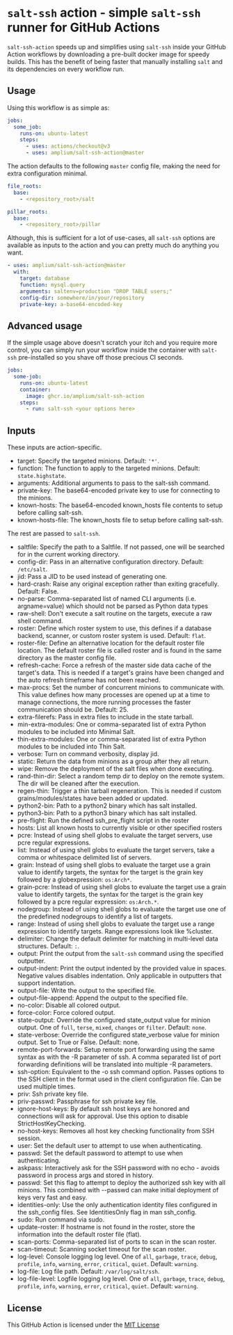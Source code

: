 # `salt-ssh` action - simple `salt-ssh` runner for GitHub Actions

`salt-ssh-action` speeds up and simplifies using `salt-ssh` inside your GitHub
Action workflows by downloading a pre-built docker image for speedy builds.
This has the benefit of being faster that manually installing `salt` and its
dependencies on every workflow run.

## Usage

Using this workflow is as simple as:

```yaml
jobs:
  some_job:
    runs-on: ubuntu-latest
    steps:
      - uses: actions/checkout@v3
      - uses: amplium/salt-ssh-action@master
```

The action defaults to the following `master` config file, making the need for
extra configuration minimal.

```yaml
file_roots:
  base:
    - <repository_root>/salt

pillar_roots:
  base:
    - <repository_root>/pillar
```

Although, this is sufficient for a lot of use-cases, all `salt-ssh` options
are available as inputs to the action and you can pretty much do anything you
want.

```yaml
- uses: amplium/salt-ssh-action@master
  with:
    target: database
    function: mysql.query
    arguments: saltenv=production "DROP TABLE users;"
    config-dir: somewhere/in/your/repository
    private-key: a-base64-encoded-key
```

## Advanced usage

If the simple usage above doesn't scratch your itch and you require more
control, you can simply run your workflow inside the container with `salt-ssh`
pre-installed so you shave off those precious CI seconds.

```yaml
jobs:
  some-job:
    runs-on: ubuntu-latest
    container:
      image: ghcr.io/amplium/salt-ssh-action
    steps:
      - run: salt-ssh <your options here>
```

## Inputs

These inputs are action-specific.

- target: Specify the targeted minions. Default: `'*'`.
- function: The function to apply to the targeted minions. Default: `state.highstate`.
- arguments: Additional arguments to pass to the salt-ssh command.
- private-key: The base64-encoded private key to use for connecting to the minions.
- known-hosts: The base64-encoded known_hosts file contents to setup before calling salt-ssh.
- known-hosts-file: The known_hosts file to setup before calling salt-ssh.

The rest are passed to `salt-ssh`.

- saltfile: Specify the path to a Saltfile. If not passed, one will be searched for in the current working directory.
- config-dir: Pass in an alternative configuration directory. Default: `/etc/salt`.
- jid: Pass a JID to be used instead of generating one.
- hard-crash: Raise any original exception rather than exiting gracefully. Default: False.
- no-parse: Comma-separated list of named CLI arguments (i.e. argname=value) which should not be parsed as Python data types
- raw-shell: Don't execute a salt routine on the targets, execute a raw shell command.
- roster: Define which roster system to use, this defines if a database backend, scanner, or custom roster system is used. Default: `flat`.
- roster-file: Define an alternative location for the default roster file location. The default roster file is called roster and is found in the same directory as the master config file.
- refresh-cache: Force a refresh of the master side data cache of the target's data. This is needed if a target's grains have been changed and the auto refresh timeframe has not been reached.
- max-procs: Set the number of concurrent minions to communicate with. This value defines how many processes are opened up at a time to manage connections, the more running processes the faster communication should be. Default: 25.
- extra-filerefs: Pass in extra files to include in the state tarball.
- min-extra-modules: One or comma-separated list of extra Python modules to be included into Minimal Salt.
- thin-extra-modules: One or comma-separated list of extra Python modules to be included into Thin Salt.
- verbose: Turn on command verbosity, display jid.
- static: Return the data from minions as a group after they all return.
- wipe: Remove the deployment of the salt files when done executing.
- rand-thin-dir: Select a random temp dir to deploy on the remote system. The dir will be cleaned after the execution.
- regen-thin: Trigger a thin tarball regeneration. This is needed if custom grains/modules/states have been added or updated.
- python2-bin: Path to a python2 binary which has salt installed.
- python3-bin: Path to a python3 binary which has salt installed.
- pre-flight: Run the defined ssh_pre_flight script in the roster
- hosts: List all known hosts to currently visible or other specified rosters
- pcre: Instead of using shell globs to evaluate the target servers, use pcre regular expressions.
- list: Instead of using shell globs to evaluate the target servers, take a comma or whitespace delimited list of servers.
- grain: Instead of using shell globs to evaluate the target use a grain value to identify targets, the syntax for the target is the grain key followed by a globexpression: `os:Arch*`.
- grain-pcre: Instead of using shell globs to evaluate the target use a grain value to identify targets, the syntax for the target is the grain key followed by a pcre regular expression: `os:Arch.*`.
- nodegroup: Instead of using shell globs to evaluate the target use one of the predefined nodegroups to identify a list of targets.
- range: Instead of using shell globs to evaluate the target use a range expression to identify targets. Range expressions look like %cluster.
- delimiter: Change the default delimiter for matching in multi-level data structures. Default: `:`.
- output: Print the output from the `salt-ssh` command using the specified outputter.
- output-indent: Print the output indented by the provided value in spaces. Negative values disables indentation. Only applicable in outputters that support indentation.
- output-file: Write the output to the specified file.
- output-file-append: Append the output to the specified file.
- no-color: Disable all colored output.
- force-color: Force colored output.
- state-output: Override the configured state_output value for minion output. One of `full`, `terse`, `mixed`, `changes` or `filter`. Default: `none`.
- state-verbose: Override the configured state_verbose value for minion output. Set to True or False. Default: none.
- remote-port-forwards: Setup remote port forwarding using the same syntax as with the -R parameter of ssh. A comma separated list of port forwarding definitions will be translated into multiple -R parameters.
- ssh-option: Equivalent to the -o ssh command option. Passes options to the SSH client in the format used in the client configuration file. Can be used multiple times.
- priv: Ssh private key file.
- priv-passwd: Passphrase for ssh private key file.
- ignore-host-keys: By default ssh host keys are honored and connections will ask for approval. Use this option to disable StrictHostKeyChecking.
- no-host-keys: Removes all host key checking functionality from SSH session.
- user: Set the default user to attempt to use when authenticating.
- passwd: Set the default password to attempt to use when authenticating.
- askpass: Interactively ask for the SSH password with no echo - avoids password in process args and stored in history.
- passwd: Set this flag to attempt to deploy the authorized ssh key with all minions. This combined with --passwd can make initial deployment of keys very fast and easy.
- identities-only: Use the only authentication identity files configured in the ssh_config files. See IdentitiesOnly flag in man ssh_config.
- sudo: Run command via sudo.
- update-roster: If hostname is not found in the roster, store the information into the default roster file (flat).
- scan-ports: Comma-separated list of ports to scan in the scan roster.
- scan-timeout: Scanning socket timeout for the scan roster.
- log-level: Console logging log level. One of `all`, `garbage`, `trace`, `debug`, `profile`, `info`, `warning`, `error`, `critical`, `quiet`. Default: `warning`.
- log-file: Log file path. Default: `/var/log/salt/ssh`.
- log-file-level: Logfile logging log level. One of `all`, `garbage`, `trace`, `debug`, `profile`, `info`, `warning`, `error`, `critical`, `quiet`. Default: `warning`.

## License

This GitHub Action is licensed under the [MIT License](./LICENSE)
